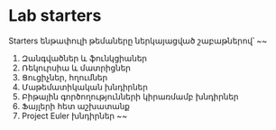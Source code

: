# Lab starters
Starters ենթափուլի թեմաները ներկայացված շաբաթներով՝
~~
1. Զանգվածներ և ֆունկցիաներ
2. Ռեկուրսիա և մատրիցներ
3. Ցուցիչներ, հղումներ
4. Մաթեմատիկական խնդիրներ
5. Բիթային գործողությունների կիրառմամբ խնդիրներ
6. Ֆայլերի հետ աշխատանք
7. Project Euler խնդիրներ
~~
